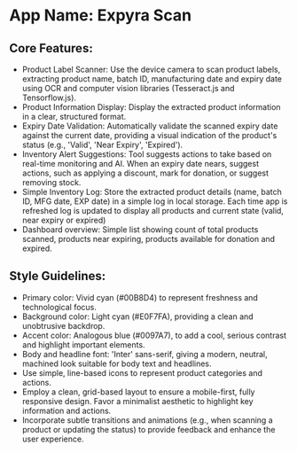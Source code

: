 # **App Name**: Expyra Scan

## Core Features:

- Product Label Scanner: Use the device camera to scan product labels, extracting product name, batch ID, manufacturing date and expiry date using OCR and computer vision libraries (Tesseract.js and Tensorflow.js).
- Product Information Display: Display the extracted product information in a clear, structured format.
- Expiry Date Validation: Automatically validate the scanned expiry date against the current date, providing a visual indication of the product's status (e.g., 'Valid', 'Near Expiry', 'Expired').
- Inventory Alert Suggestions: Tool suggests actions to take based on real-time monitoring and AI. When an expiry date nears, suggest actions, such as applying a discount, mark for donation, or suggest removing stock.
- Simple Inventory Log: Store the extracted product details (name, batch ID, MFG date, EXP date) in a simple log in local storage. Each time app is refreshed log is updated to display all products and current state (valid, near expiry or expired)
- Dashboard overview: Simple list showing count of total products scanned, products near expiring, products available for donation and expired.

## Style Guidelines:

- Primary color: Vivid cyan (#00B8D4) to represent freshness and technological focus.
- Background color: Light cyan (#E0F7FA), providing a clean and unobtrusive backdrop.
- Accent color: Analogous blue (#0097A7), to add a cool, serious contrast and highlight important elements.
- Body and headline font: 'Inter' sans-serif, giving a modern, neutral, machined look suitable for body text and headlines.
- Use simple, line-based icons to represent product categories and actions.
- Employ a clean, grid-based layout to ensure a mobile-first, fully responsive design. Favor a minimalist aesthetic to highlight key information and actions.
- Incorporate subtle transitions and animations (e.g., when scanning a product or updating the status) to provide feedback and enhance the user experience.